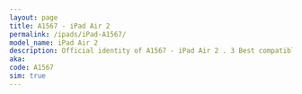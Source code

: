 ```yaml
---
layout: page
title: A1567 - iPad Air 2
permalink: /ipads/iPad-A1567/
model_name: iPad Air 2
description: Official identity of A1567 - iPad Air 2 . 3 Best compatible iPad cases for iPad Air 2. 3 Best compatible iPad pens for iPad Air 2. 3 Best compatible iPad chargers for iPad Air 2. 3 Best compatible keyboards for iPad Air 2.
aka: 
code: A1567
sim: true
---
```

